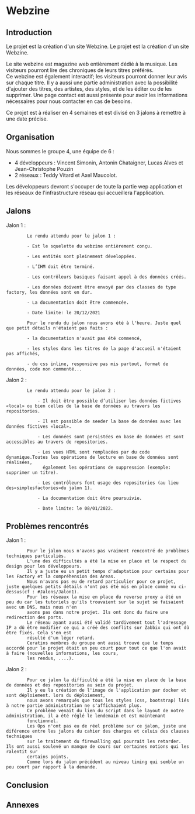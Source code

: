 ﻿# Webzine
    

## Introduction


Le projet est la création d'un site Webzine. 
Le projet est la création d'un site Webzine. 

Le site webzine est magazine web entièrement dédié à la musique. Les visiteurs pourront lire des chroniques de leurs titres  préférés.  
Ce  webzine  est  également  interactif;  les  visiteurs  pourront  donner  leur  avis  sur chaque titre.
Il y a aussi une partie administration avec la possibilité d'ajouter des titres, 
des artistes, des styles, et de les éditer ou de les supprimer.
Une page contact est aussi présente pour avoir les informations nécessaires pour nous contacter en cas de besoins.

Ce projet est à réaliser en 4 semaines et est divisé en 3 jalons à remettre à une date précise.



## Organisation

Nous sommes le groupe 4, une équipe de 6 : 
- 4 développeurs : Vincent Simonin, Antonin Chataigner, Lucas Alves et Jean-Christophe Pouzin
- 2 réseaux : Teddy Vitard et Axel Maucolot.

Les développeurs devront s'occuper de toute la partie wep application et les réseaux de l'infrastructure réseau qui accueillera l'application.


## Jalons

Jalon 1 : 

			Le rendu attendu pour le jalon 1 :

			- Est le squelette du webzine entièrement conçu.

			- Les entités sont pleinement développées. 

			- L’IHM doit être terminé.

			- Les contrôleurs basiques faisant appel à des données créés. 

			- Les données doivent être envoyé par des classes de type factory, les données sont en dur.
		
			- La documentation doit être commencée.

			- Date limite: le 20/12/2021

			Pour le rendu du jalon nous avons été à l'heure. Juste quel que petit détails n'étaient pas faits :

			- la documentation n'avait pas été commencé,

			- les styles dans les titres de la page d'accueil n'étaient pas affichés,

			- du css inline, responsive pas mis partout, format de données, code non commenté...

Jalon 2 : 

			Le rendu attendu pour le jalon 2 :
				
				- Il doit être possible d’utiliser les données fictives «local» ou bien celles de la base de données au travers les repositories.

				- Il est possible de seeder la base de données avec les données fictives «local». 
				
				- Les données sont persistées en base de données et sont accessibles au travers de repositories.
				
				- Les vues HTML sont remplacées par du code dynamique.Toutes les opérations de lecture en base de données sont réalisées, 
				  également les opérations de suppression (exemple: supprimer un titre).
				  
				- Les contrôleurs font usage des repositories (au lieu des«simplesfactories»du jalon 1).
				
				- La documentation doit être poursuivie.
				
				- Date limite: le 08/01/2022.

## Problèmes rencontrés

Jalon 1 : 
			
			Pour le jalon nous n'avons pas vraiment rencontré de problèmes techniques particuliés.
			L'une des difficultés a été la mise en place et le respect du design pour les développeurs.
			Il y a juste eu un petit temps d'adaptation pour certains pour les Factory et la compréhension des Areas.
			Nous n'avons pas eu de retard particulier pour ce projet, juste quelques petits détails n'ont pas été mis en place comme vu ci-dessus(cf : #Jalons/Jalon1).
			Pour les réseaux la mise en place du reverse proxy a été un peu du car les tutoriels qu'ils trouvaient sur le sujet se faisaient avec un DNS, mais nous n'en
			avons pas dans notre projet. Ils ont donc du faire une redirection des ports.
			Le réseau ayant aussi été validé tardivement tout l'adressage IP a dû être modifier ce qui a créé des conflits sur Zabbix qui ont dû être fixés. Cela s'en est 
			résulté d'un léger retard.
			Ceratins membres du groupe ont aussi trouvé que le temps accordé pour le projet était un peu court pour tout ce que l'on avait à faire (nouvelles informations, les cours,
			les rendus, ....).

Jalon 2 :

			Pour ce jalon la difficulté a été la mise en place de la base de données et des repositories au sein du projet.
			Il y eu la création de l'image de l'application par docker et sont déploiement. lors du déploiement, 
			nous avons remarqués que tous les styles (css, bootstrap) liés à notre partie administration ne s'affichaient plus. 
			Ce problème venait du lien du script dans le layout de notre administration, il a été réglé le lendemain et est maintenant
			fonctionnel.
			Les Ops n'ont pas eu de réel problème sur ce jalon, juste une diférence entre les jalons du cahier des charges et celuis des clauses techniques
			sur le traitement du firewalling qui pourrait les retarder. Ils ont aussi soulevé un manque de cours sur certaines notions qui les ralentit sur
			certains points.
			Comme lors du jalon précédent au niveau timing qui semble un peu court par rapport à la demande.


## Conclusion 

## Annexes 